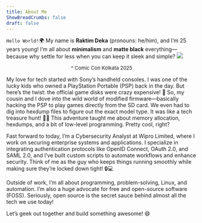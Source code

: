 ```yaml
---
title: About Me
ShowBreadCrumbs: false
draft: false
---
```

`Hello World!`🌍 My name is **Raktim Deka** (pronouns: he/him), and I’m 25 years young! 
 I’m all about **minimalism** and **matte black** everything—because why settle for less 
 when you can keep it sleek and simple?
![](me-picture.jpg#center) <p style="text-align:center;"> <font size="2"> ^ Comic Con Kolkata 2025 </font> </p>

My love for tech started with Sony’s handheld consoles. I was one of the lucky kids who owned a PlayStation Portable (PSP) back in the day. 
But here’s the twist: the official game disks were crazy expensive! 💸 So, my cousin and I dove into the wild world of modified firmware—basically hacking the PSP to play games directly from the SD card. We even had to dig into hexdump files to figure out the exact model type. It was like a tech treasure hunt! 🕵️‍♂️ This adventure taught me about memory allocation, hexdumps, and a bit of low-level programming. Pretty cool, right?

Fast forward to today, I’m a Cybersecurity Analyst at Wipro Limited, where I work on securing enterprise systems and applications. I specialize in integrating authentication protocols like OpenID Connect, OAuth 2.0, and SAML 2.0, and I’ve built custom scripts to automate workflows and enhance security. Think of me as the guy who keeps things running smoothly while making sure they’re locked down tight! 🔒💻

Outside of work, I’m all about programming, problem-solving, Linux, and automation. I’m also a huge advocate for free and open-source software (FOSS). Seriously, open source is the secret sauce behind almost all the tech we use today!

Let’s geek out together and build something awesome! 😄

